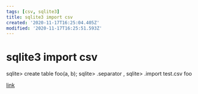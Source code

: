 ```yaml
---
tags: [csv, sqlite3]
title: sqlite3 import csv
created: '2020-11-17T16:25:04.405Z'
modified: '2020-11-17T16:25:51.593Z'
---
```


# sqlite3 import csv

sqlite> create table foo(a, b);
sqlite> .separator ,
sqlite> .import test.csv foo

[link](https://stackoverflow.com/questions/14947916/import-csv-to-sqlite)
